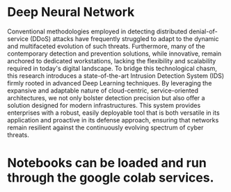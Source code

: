 # Deep Neural Network



Conventional methodologies employed in detecting distributed denial-of-service (DDoS) attacks have frequently struggled to adapt to the dynamic and multifaceted evolution of such threats. Furthermore, many of the contemporary detection and prevention solutions, while innovative, remain anchored to dedicated workstations, lacking the flexibility and scalability required in today's digital landscape. To bridge this technological chasm, this research introduces a state-of-the-art Intrusion Detection System (IDS) firmly rooted in advanced Deep Learning techniques. By leveraging the expansive and adaptable nature of cloud-centric, service-oriented architectures, we not only bolster detection precision but also offer a solution designed for modern infrastructures. This system provides enterprises with a robust, easily deployable tool that is both versatile in its application and proactive in its defense approach, ensuring that networks remain resilient against the continuously evolving spectrum of cyber threats.

# Notebooks can be loaded and run through the google colab services.
